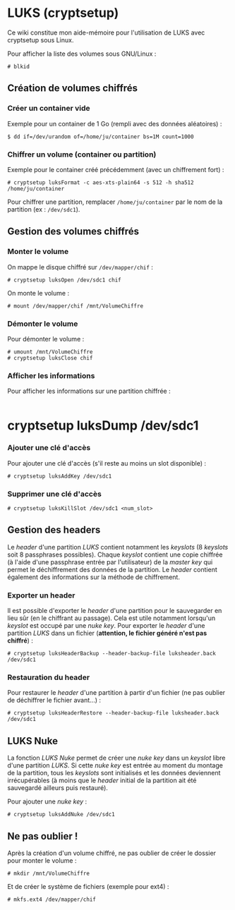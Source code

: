 LUKS (cryptsetup)
=================

Ce wiki constitue mon aide-mémoire pour l'utilisation de LUKS avec cryptsetup sous Linux.

Pour afficher la liste des volumes sous GNU/Linux :
```
# blkid
```

## Création de volumes chiffrés
### Créer un container vide
Exemple pour un container de 1 Go (rempli avec des données aléatoires) :
```
$ dd if=/dev/urandom of=/home/ju/container bs=1M count=1000
```

### Chiffrer un volume (container ou partition)
Exemple pour le container créé précédemment (avec un chiffrement fort) :
```
# cryptsetup luksFormat -c aes-xts-plain64 -s 512 -h sha512 /home/ju/container
```
Pour chiffrer une partition, remplacer `/home/ju/container` par le nom de la partition (ex : `/dev/sdc1`).

## Gestion des volumes chiffrés
### Monter le volume
On mappe le disque chiffré sur `/dev/mapper/chif` :
```
# cryptsetup luksOpen /dev/sdc1 chif
```
On monte le volume :
```
# mount /dev/mapper/chif /mnt/VolumeChiffre
```

### Démonter le volume
Pour démonter le volume :
```
# umount /mnt/VolumeChiffre
# cryptsetup luksClose chif
```

### Afficher les informations
Pour afficher les informations sur une partition chiffrée :
```
```
# cryptsetup luksDump /dev/sdc1

### Ajouter une clé d'accès
Pour ajouter une clé d'accès (s'il reste au moins un slot disponible) :
```
# cryptsetup luksAddKey /dev/sdc1
```

### Supprimer une clé d'accès
```
# cryptsetup luksKillSlot /dev/sdc1 <num_slot>
```

## Gestion des headers
Le *header* d'une partition *LUKS* contient notamment les *keyslots* (8 *keyslots* soit 8 passphrases possibles). Chaque *keyslot* contient une copie chiffrée (à l'aide d'une passphrase entrée par l'utilisateur) de la *master key* qui permet le déchiffrement des données de la partition. Le *header* contient également des informations sur la méthode de chiffrement.

### Exporter un header
Il est possible d'exporter le *header* d'une partition pour le sauvegarder en lieu sûr (en le chiffrant au passage). Cela est utile notamment lorsqu'un *keyslot* est occupé par une *nuke key*. Pour exporter le *header* d'une partition *LUKS* dans un fichier (**attention, le fichier généré n'est pas chiffré**) :
```
# cryptsetup luksHeaderBackup --header-backup-file luksheader.back /dev/sdc1
```

### Restauration du header
Pour restaurer le *header* d'une partition à partir d'un fichier (ne pas oublier de déchiffrer le fichier avant...) :
```
# cryptsetup luksHeaderRestore --header-backup-file luksheader.back /dev/sdc1
```

## LUKS Nuke
La fonction *LUKS Nuke* permet de créer une *nuke key* dans un *keyslot* libre d'une partition *LUKS*. Si cette *nuke key* est entrée au moment du montage de la partition, tous les *keyslots* sont initialisés et les données deviennent irrécupérables (à moins que le *header* initial de la partition ait été sauvegardé ailleurs puis restauré).

Pour ajouter une *nuke key* :
```
# cryptsetup luksAddNuke /dev/sdc1
```

## Ne pas oublier !
Après la création d'un volume chiffré, ne pas oublier de créer le dossier pour monter le volume :
```
# mkdir /mnt/VolumeChiffre
```
Et de créer le système de fichiers (exemple pour ext4) :
```
# mkfs.ext4 /dev/mapper/chif
```
